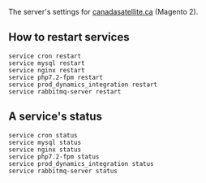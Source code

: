 The server's settings for [canadasatellite.ca](https://www.canadasatellite.ca) (Magento 2).

## How to restart services
```
service cron restart
service mysql restart
service nginx restart
service php7.2-fpm restart
service prod_dynamics_integration restart
service rabbitmq-server restart
```

## A service's status
```
service cron status
service mysql status
service nginx status
service php7.2-fpm status
service prod_dynamics_integration status
service rabbitmq-server status
```